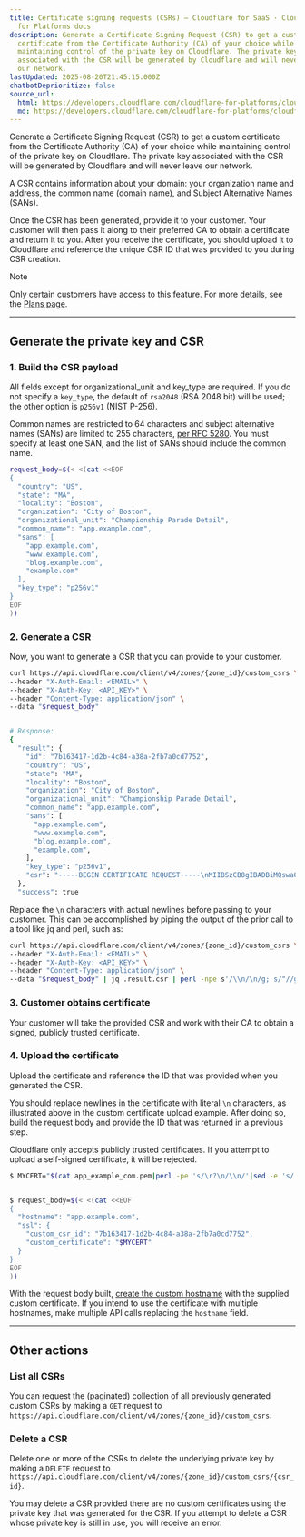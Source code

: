 ```yaml
---
title: Certificate signing requests (CSRs) — Cloudflare for SaaS · Cloudflare
  for Platforms docs
description: Generate a Certificate Signing Request (CSR) to get a custom
  certificate from the Certificate Authority (CA) of your choice while
  maintaining control of the private key on Cloudflare. The private key
  associated with the CSR will be generated by Cloudflare and will never leave
  our network.
lastUpdated: 2025-08-20T21:45:15.000Z
chatbotDeprioritize: false
source_url:
  html: https://developers.cloudflare.com/cloudflare-for-platforms/cloudflare-for-saas/security/certificate-management/custom-certificates/certificate-signing-requests/
  md: https://developers.cloudflare.com/cloudflare-for-platforms/cloudflare-for-saas/security/certificate-management/custom-certificates/certificate-signing-requests/index.md
---
```


Generate a Certificate Signing Request (CSR) to get a custom certificate from the Certificate Authority (CA) of your choice while maintaining control of the private key on Cloudflare. The private key associated with the CSR will be generated by Cloudflare and will never leave our network.

A CSR contains information about your domain: your organization name and address, the common name (domain name), and Subject Alternative Names (SANs).

Once the CSR has been generated, provide it to your customer. Your customer will then pass it along to their preferred CA to obtain a certificate and return it to you. After you receive the certificate, you should upload it to Cloudflare and reference the unique CSR ID that was provided to you during CSR creation.

Note

Only certain customers have access to this feature. For more details, see the [Plans page](https://developers.cloudflare.com/cloudflare-for-platforms/cloudflare-for-saas/plans/).

***

## Generate the private key and CSR

### 1. Build the CSR payload

All fields except for organizational\_unit and key\_type are required. If you do not specify a `key_type`, the default of `rsa2048` (RSA 2048 bit) will be used; the other option is `p256v1` (NIST P-256).

Common names are restricted to 64 characters and subject alternative names (SANs) are limited to 255 characters, [per RFC 5280](https://tools.ietf.org/html/rfc5280). You must specify at least one SAN, and the list of SANs should include the common name.

```bash
request_body=$(< <(cat <<EOF
{
  "country": "US",
  "state": "MA",
  "locality": "Boston",
  "organization": "City of Boston",
  "organizational_unit": "Championship Parade Detail",
  "common_name": "app.example.com",
  "sans": [
    "app.example.com",
    "www.example.com",
    "blog.example.com",
    "example.com"
  ],
  "key_type": "p256v1"
}
EOF
))
```

### 2. Generate a CSR

Now, you want to generate a CSR that you can provide to your customer.

```bash
curl https://api.cloudflare.com/client/v4/zones/{zone_id}/custom_csrs \
--header "X-Auth-Email: <EMAIL>" \
--header "X-Auth-Key: <API_KEY>" \
--header "Content-Type: application/json" \
--data "$request_body"


# Response:
{
  "result": {
    "id": "7b163417-1d2b-4c84-a38a-2fb7a0cd7752",
    "country": "US",
    "state": "MA",
    "locality": "Boston",
    "organization": "City of Boston",
    "organizational_unit": "Championship Parade Detail",
    "common_name": "app.example.com",
    "sans": [
      "app.example.com",
      "www.example.com",
      "blog.example.com",
      "example.com",
    ],
    "key_type": "p256v1",
    "csr": "-----BEGIN CERTIFICATE REQUEST-----\nMIIBSzCB8gIBADBiMQswaQYDVQQGEwJVUzELMAkGA1UECBMCTUExDzANBgNVBAcT\nBkJvc3RvbjEaMBgGA1UEChMRQ2l0eSBvZiBDaGFtcGlvbnMxGTAXBgNVBAMTEGNz\nci1wcm9kLnRscy5mdW4wWTATBgcqhkjOPQIBBggqhkjOPQMBBwNCAaTKf70NYlwr\n20P6P8xj8/4mTN5q28dbZR/gM3u4m/RPs24+PxAfMZCNvkVKAPVWYfUAadZI4Ha/\ndxLh5Q6X5bhIoC4wLAYJKoZIhvcNAQkOMR8wHTAbBqNVHREEFDASghBjc3ItcHJv\nZC50bHMuZnVuMAoGCCqGSM49BAMCA0gAMEUCIQDgtFUZav466SbT2FGBsIBlahDI\nVkg4y+u+V/K5DlY1+gIgQ9xLfUSKnSnJYbM9TwWr4Z964+lBtB9af4O5pp7/PSA=\n-----END CERTIFICATE REQUEST-----\n"
  },
  "success": true
```

Replace the `\n` characters with actual newlines before passing to your customer. This can be accomplished by piping the output of the prior call to a tool like jq and perl, such as:

```bash
curl https://api.cloudflare.com/client/v4/zones/{zone_id}/custom_csrs \
--header "X-Auth-Email: <EMAIL>" \
--header "X-Auth-Key: <API_KEY>" \
--header "Content-Type: application/json" \
--data "$request_body" | jq .result.csr | perl -npe s'/\\n/\n/g; s/"//g' > csr.txt
```

### 3. Customer obtains certificate

Your customer will take the provided CSR and work with their CA to obtain a signed, publicly trusted certificate.

### 4. Upload the certificate

Upload the certificate and reference the ID that was provided when you generated the CSR.

You should replace newlines in the certificate with literal `\n` characters, as illustrated above in the custom certificate upload example. After doing so, build the request body and provide the ID that was returned in a previous step.

Cloudflare only accepts publicly trusted certificates. If you attempt to upload a self-signed certificate, it will be rejected.

```bash
$ MYCERT="$(cat app_example_com.pem|perl -pe 's/\r?\n/\\n/'|sed -e 's/..$//')"


$ request_body=$(< <(cat <<EOF
{
  "hostname": "app.example.com",
  "ssl": {
    "custom_csr_id": "7b163417-1d2b-4c84-a38a-2fb7a0cd7752",
    "custom_certificate": "$MYCERT"
  }
}
EOF
))
```

With the request body built, [create the custom hostname](https://developers.cloudflare.com/api/resources/custom_hostnames/methods/create/) with the supplied custom certificate. If you intend to use the certificate with multiple hostnames, make multiple API calls replacing the `hostname` field.

***

## Other actions

### List all CSRs

You can request the (paginated) collection of all previously generated custom CSRs by making a `GET` request to `https://api.cloudflare.com/client/v4/zones/{zone_id}/custom_csrs`.

### Delete a CSR

Delete one or more of the CSRs to delete the underlying private key by making a `DELETE` request to `https://api.cloudflare.com/client/v4/zones/{zone_id}/custom_csrs/{csr_id}`.

You may delete a CSR provided there are no custom certificates using the private key that was generated for the CSR. If you attempt to delete a CSR whose private key is still in use, you will receive an error.
